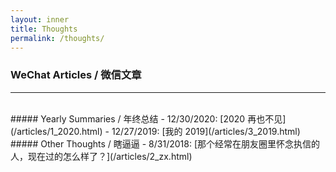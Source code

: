 ```yaml
---
layout: inner
title: Thoughts
permalink: /thoughts/
---
```

### WeChat Articles / 微信文章

****
<br/>
##### Yearly Summaries / 年终总结
- 12/30/2020: [2020 再也不见](/articles/1_2020.html)
- 12/27/2019: [我的 2019](/articles/3_2019.html)

<br/>
##### Other Thoughts / 瞎逼逼
- 8/31/2018: [那个经常在朋友圈里怀念执信的人，现在过的怎么样了？](/articles/2_zx.html)
